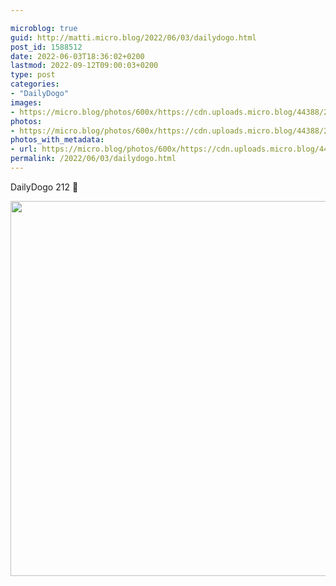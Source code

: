 ```yaml
---

microblog: true
guid: http://matti.micro.blog/2022/06/03/dailydogo.html
post_id: 1588512
date: 2022-06-03T18:36:02+0200
lastmod: 2022-09-12T09:00:03+0200
type: post
categories:
- "DailyDogo"
images:
- https://micro.blog/photos/600x/https://cdn.uploads.micro.blog/44388/2022/3893ecff30.jpg
photos:
- https://micro.blog/photos/600x/https://cdn.uploads.micro.blog/44388/2022/3893ecff30.jpg
photos_with_metadata:
- url: https://micro.blog/photos/600x/https://cdn.uploads.micro.blog/44388/2022/3893ecff30.jpg
permalink: /2022/06/03/dailydogo.html
---
```

DailyDogo 212 🐶

<img src="https://micro.blog/photos/600x/https://blog.martin-haehnel.de/uploads/2022/3893ecff30.jpg" width="600" height="600" alt="" />

